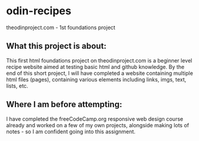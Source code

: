 # odin-recipes
theodinproject.com - 1st foundations project

## What this project is about:
This first html foundations project on theodinproject.com is a beginner level recipe website aimed at testing basic html and github knowledge. By the end of this short project, I will have completed a website containing multiple html files (pages), containing various elements including links, imgs, text, lists, etc.

## Where I am before attempting:
I have completed the freeCodeCamp.org responsive web design course already and worked on a few of my own projects, alongside making lots of notes - so I am confident going into this assignment.
